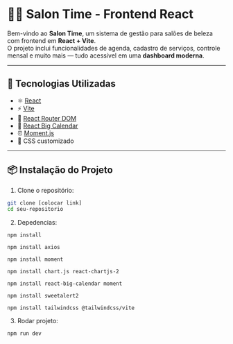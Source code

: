 # 💇‍♀️ Salon Time - Frontend React

Bem-vindo ao **Salon Time**, um sistema de gestão para salões de beleza com frontend em **React + Vite**.  
O projeto inclui funcionalidades de agenda, cadastro de serviços, controle mensal e muito mais — tudo acessível em uma **dashboard moderna**.  

---

## 🚀 Tecnologias Utilizadas

- ⚛️ [React](https://react.dev/)  
- ⚡ [Vite](https://vitejs.dev/)  
- 🔀 [React Router DOM](https://reactrouter.com/)  
- 📅 [React Big Calendar](https://github.com/jquense/react-big-calendar)  
- ⏰ [Moment.js](https://momentjs.com/)  
- 🎨 CSS customizado  

---

## 📦 Instalação do Projeto

1. Clone o repositório:

```bash
git clone [colocar link]
cd seu-repositorio
``` 

2. Depedencias:

```
npm install
```
```
npm install axios
```
```
npm install moment
```
```
npm install chart.js react-chartjs-2
```
```
npm install react-big-calendar moment
```
```
npm install sweetalert2
```
```
npm install tailwindcss @tailwindcss/vite
```

3. Rodar projeto:

```
npm run dev
```

